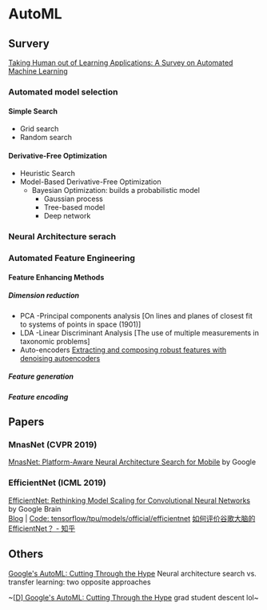# AutoML

## Survery
[Taking Human out of Learning Applications: A Survey on Automated Machine Learning](https://arxiv.org/abs/1810.13306)

### Automated model selection
#### Simple Search
* Grid search
* Random search
#### Derivative-Free Optimization
* Heuristic Search
* Model-Based Derivative-Free Optimization
    * Bayesian Optimization: builds a probabilistic model
        * Gaussian process
        * Tree-based model
        * Deep network

### Neural Architecture serach

### Automated Feature Engineering
#### Feature Enhancing Methods
##### Dimension reduction
* PCA -Principal components analysis [On lines and planes of closest fit to systems of points in space (1901)]
* LDA -Linear Discriminant Analysis [The use of multiple measurements in taxonomic problems]
* Auto-encoders [Extracting and composing robust features with denoising autoencoders](https://www.researchgate.net/publication/221346269_Extracting_and_composing_robust_features_with_denoising_autoencoders)
##### Feature generation
##### Feature encoding

## Papers
### MnasNet (CVPR 2019)
[MnasNet: Platform-Aware Neural Architecture Search for Mobile](https://arxiv.org/abs/1807.11626) by Google  

### EfficientNet (ICML 2019)
[EfficientNet: Rethinking Model Scaling for Convolutional Neural Networks](https://arxiv.org/abs/1905.11946) by Google Brain  
[Blog](https://ai.googleblog.com/2019/05/efficientnet-improving-accuracy-and.html) | 
[Code: tensorflow/tpu/models/official/efficientnet](https://github.com/tensorflow/tpu/tree/master/models/official/efficientnet)
[如何评价谷歌大脑的EfficientNet？ - 知乎](https://www.zhihu.com/question/326833457)

## Others
[Google's AutoML: Cutting Through the Hype](https://www.fast.ai/2018/07/23/auto-ml-3/)
Neural architecture search vs. transfer learning: two opposite approaches

~[[D\] Google's AutoML: Cutting Through the Hype](https://www.reddit.com/r/MachineLearning/comments/91fpbi/d_googles_automl_cutting_through_the_hype/)
grad student descent lol~